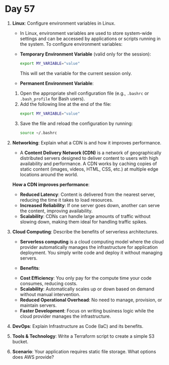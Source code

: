 # Day 57



1. **Linux**: Configure environment variables in Linux.
   - In Linux, environment variables are used to store system-wide settings and can be accessed by applications or scripts running in the system. To configure environment variables:
    - **Temporary Environment Variable** (valid only for the session):
      ```bash
      export MY_VARIABLE="value"
      ```
      This will set the variable for the current session only.
   
    - **Permanent Environment Variable**:
    1. Open the appropriate shell configuration file (e.g., `.bashrc` or `.bash_profile` for Bash users).
    2. Add the following line at the end of the file:
        ```bash
        export MY_VARIABLE="value"
        ```
    3. Save the file and reload the configuration by running:
        ```bash
        source ~/.bashrc
        ```


2. **Networking**: Explain what a CDN is and how it improves performance.
   -  A **Content Delivery Network (CDN)** is a network of geographically distributed servers designed to deliver content to users with high availability and performance. A CDN works by caching copies of static content (images, videos, HTML, CSS, etc.) at multiple edge locations around the world. 
   
   **How a CDN improves performance**:
    - **Reduced Latency**: Content is delivered from the nearest server, reducing the time it takes to load resources.
    - **Increased Reliability**: If one server goes down, another can serve the content, improving availability.
    - **Scalability**: CDNs can handle large amounts of traffic without slowing down, making them ideal for handling traffic spikes.


3. **Cloud Computing**: Describe the benefits of serverless architectures.
   * **Serverless computing** is a cloud computing model where the cloud provider automatically manages the infrastructure for application deployment. You simply write code and deploy it without managing servers.

   * **Benefits**:
    - **Cost Efficiency**: You only pay for the compute time your code consumes, reducing costs.
    - **Scalability**: Automatically scales up or down based on demand without manual intervention.
    - **Reduced Operational Overhead**: No need to manage, provision, or maintain servers.
    - **Faster Development**: Focus on writing business logic while the cloud provider manages the infrastructure.


4. **DevOps**: Explain Infrastructure as Code (IaC) and its benefits.

5. **Tools & Technology**: Write a Terraform script to create a simple S3 bucket.

6. **Scenario**: Your application requires static file storage. What options does AWS provide?


